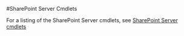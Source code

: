 #SharePoint Server Cmdlets

For a listing of the SharePoint Server cmdlets, see [SharePoint Server cmdlets](../../sharepoint-ps/sharepoint-server/)

